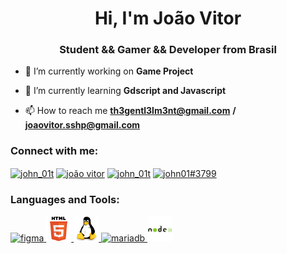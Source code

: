 <h1 align="center">Hi, I'm João Vitor</h1>
<h3 align="center">Student && Gamer && Developer from Brasil</h3>

- 🔭 I’m currently working on **Game Project**

- 🌱 I’m currently learning **Gdscript and Javascript**

- 📫 How to reach me **th3gentl3lm3nt@gmail.com** **/** **joaovitor.sshp@gmail.com**

<h3 align="left">Connect with me:</h3>
<p align="left">
<a href="https://twitter.com/johnnssh" target="blank"><img align="center" src="https://img.icons8.com/plasticine/2x/twitter--v2.png" alt="john_01t" height="40" width="40" /></a>
<a href="https://linkedin.com/in/joãovitor01t" target="blank"><img align="center" src="https://img.icons8.com/plasticine/2x/linkedin.png" alt="joão vitor" height="40" width="40" /></a>
<a href="https://instagram.com/john_ssh" target="blank"><img align="center" src="https://img.icons8.com/plasticine/2x/instagram.png" alt="john_01t" height="40" width="40" /></a>
<a href="https://discord.gg/#3799" target="blank"><img align="center" src="https://img.icons8.com/plasticine/2x/discord-logo.png" alt="john01#3799" height="40" width="40" /></a>
</p>

<h3 align="left">Languages and Tools:</h3>
<p align="left"> <a href="https://www.figma.com/" target="_blank"> <img src="https://www.vectorlogo.zone/logos/figma/figma-icon.svg" alt="figma" width="40" height="40"/> </a> <a href="https://www.w3.org/html/" target="_blank"> <img src="https://raw.githubusercontent.com/devicons/devicon/master/icons/html5/html5-original-wordmark.svg" alt="html5" width="40" height="40"/> </a> <a href="https://www.linux.org/" target="_blank"> <img src="https://raw.githubusercontent.com/devicons/devicon/master/icons/linux/linux-original.svg" alt="linux" width="40" height="40"/> </a> <a href="https://mariadb.org/" target="_blank"> <img src="https://www.vectorlogo.zone/logos/mariadb/mariadb-icon.svg" alt="mariadb" width="40" height="40"/> </a> <a href="https://nodejs.org" target="_blank"> <img src="https://raw.githubusercontent.com/devicons/devicon/master/icons/nodejs/nodejs-original-wordmark.svg" alt="nodejs" width="40" height="40"/> </a> </p>
